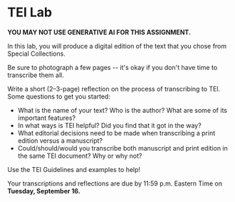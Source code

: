 # TEI Lab

**YOU MAY NOT USE GENERATIVE AI FOR THIS ASSIGNMENT.**

In this lab, you will produce a digital edition of the text that you chose from Special Collections.

Be sure to photograph a few pages -- it's okay if you don't have time to
transcribe them all. 

Write a short (2–3-page) reflection on the process of transcribing to TEI. Some questions to get you started:

- What is the name of your text? Who is the author? What are some of its important features?
- In what ways is TEI helpful? Did you find that it got in the way?
- What editorial decisions need to be made when transcribing a print edition versus a manuscript?
- Could/should/would you transcribe both manuscript and print edition in the same TEI document?
Why or why not?

Use the TEI Guidelines and examples to help!

Your transcriptions and reflections are due by 11:59 p.m. Eastern Time
on **Tuesday, September 16.**
